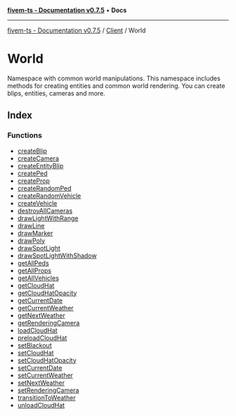 [**fivem-ts - Documentation v0.7.5**](../../../../README.md) • **Docs**

***

[fivem-ts - Documentation v0.7.5](../../../../README.md) / [Client](../../README.md) / World

# World

Namespace with common world manipulations.
This namespace includes methods for creating entities and common world rendering.
You can create blips, entities, cameras and more.

## Index

### Functions

- [createBlip](functions/createBlip.md)
- [createCamera](functions/createCamera.md)
- [createEntityBlip](functions/createEntityBlip.md)
- [createPed](functions/createPed.md)
- [createProp](functions/createProp.md)
- [createRandomPed](functions/createRandomPed.md)
- [createRandomVehicle](functions/createRandomVehicle.md)
- [createVehicle](functions/createVehicle.md)
- [destroyAllCameras](functions/destroyAllCameras.md)
- [drawLightWithRange](functions/drawLightWithRange.md)
- [drawLine](functions/drawLine.md)
- [drawMarker](functions/drawMarker.md)
- [drawPoly](functions/drawPoly.md)
- [drawSpotLight](functions/drawSpotLight.md)
- [drawSpotLightWithShadow](functions/drawSpotLightWithShadow.md)
- [getAllPeds](functions/getAllPeds.md)
- [getAllProps](functions/getAllProps.md)
- [getAllVehicles](functions/getAllVehicles.md)
- [getCloudHat](functions/getCloudHat.md)
- [getCloudHatOpacity](functions/getCloudHatOpacity.md)
- [getCurrentDate](functions/getCurrentDate.md)
- [getCurrentWeather](functions/getCurrentWeather.md)
- [getNextWeather](functions/getNextWeather.md)
- [getRenderingCamera](functions/getRenderingCamera.md)
- [loadCloudHat](functions/loadCloudHat.md)
- [preloadCloudHat](functions/preloadCloudHat.md)
- [setBlackout](functions/setBlackout.md)
- [setCloudHat](functions/setCloudHat.md)
- [setCloudHatOpacity](functions/setCloudHatOpacity.md)
- [setCurrentDate](functions/setCurrentDate.md)
- [setCurrentWeather](functions/setCurrentWeather.md)
- [setNextWeather](functions/setNextWeather.md)
- [setRenderingCamera](functions/setRenderingCamera.md)
- [transitionToWeather](functions/transitionToWeather.md)
- [unloadCloudHat](functions/unloadCloudHat.md)
